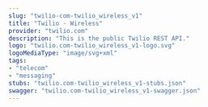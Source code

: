 ```yaml
---
slug: "twilio-com-twilio_wireless_v1"
title: "Twilio - Wireless"
provider: "twilio.com"
description: "This is the public Twilio REST API."
logo: "twilio.com-twilio_wireless_v1-logo.svg"
logoMediaType: "image/svg+xml"
tags:
- "telecom"
- "messaging"
stubs: "twilio.com-twilio_wireless_v1-stubs.json"
swagger: "twilio.com-twilio_wireless_v1-swagger.json"
---
```

